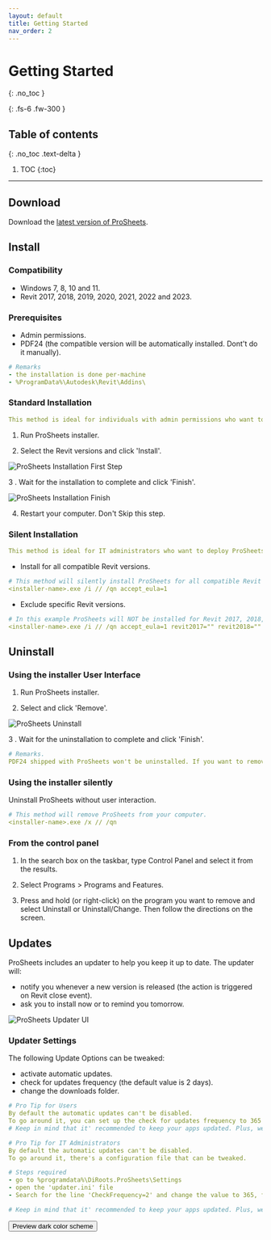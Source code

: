 ```yaml
---
layout: default
title: Getting Started
nav_order: 2
---
```


# Getting Started
{: .no_toc }

{: .fs-6 .fw-300 }

## Table of contents
{: .no_toc .text-delta }

1. TOC
{:toc}

---

## Download

Download the [latest version of ProSheets](https://diroots.com/revit-plugins/revit-to-pdf-dwg-dgn-dwf-nwc-ifc-and-images-with-prosheets/).


## Install

### Compatibility
- Windows 7, 8, 10 and 11.
- Revit 2017, 2018, 2019, 2020, 2021, 2022 and 2023.

### Prerequisites
- Admin permissions.
- PDF24 (the compatible version will be automatically installed. Dont't do it manually).

```yaml
# Remarks
- the installation is done per-machine
- %ProgramData%\Autodesk\Revit\Addins\
```

### Standard Installation

```yaml
This method is ideal for individuals with admin permissions who want to install ProSheets in one computer.
```

1. Run ProSheets installer.

2. Select the Revit versions and click 'Install'.

![ProSheets Installation First Step](../assets\images\PS-Install.gif)

3 . Wait for the installation to complete and click 'Finish'.

![ProSheets Installation Finish](../assets\images\PS-Complete.png)

4. Restart your computer. Don't Skip this step.

### Silent Installation

```yaml
This method is ideal for IT administrators who want to deploy ProSheets to multiple computers.
```

- Install for all compatible Revit versions.

```yaml
# This method will silently install ProSheets for all compatible Revit versions.
<installer-name>.exe /i // /qn accept_eula=1
```

- Exclude specific Revit versions.

```yaml
# In this example ProSheets will NOT be installed for Revit 2017, 2018, and 2019.
<installer-name>.exe /i // /qn accept_eula=1 revit2017="" revit2018="" revit2019=""
```

## Uninstall

### Using the installer User Interface

1. Run ProSheets installer.

2. Select and click 'Remove'.

![ProSheets Uninstall](../assets\images\PS-Remove.gif)

3 . Wait for the uninstallation to complete and click 'Finish'.

```yaml
# Remarks.
PDF24 shipped with ProSheets won't be uninstalled. If you want to remove it, uninstall it manually.
```

### Using the installer silently

Uninstall ProSheets without user interaction.

```yaml
# This method will remove ProSheets from your computer.
<installer-name>.exe /x // /qn
```

### From the control panel

1. In the search box on the taskbar, type Control Panel and select it from the results.

2. Select Programs > Programs and Features.

3. Press and hold (or right-click) on the program you want to remove and select Uninstall or Uninstall/Change. Then follow the directions on the screen.

## Updates

ProSheets includes an updater to help you keep it up to date. 
The updater will:
- notify you whenever a new version is released (the action is triggered on Revit close event).
- ask you to install now or to remind you tomorrow.

![ProSheets Updater UI](../assets/images/updater-default.png)

### Updater Settings

The following Update Options can be tweaked:
- activate automatic updates.
- check for updates frequency (the default value is 2 days). 
- change the downloads folder.

```yaml
# Pro Tip for Users
By default the automatic updates can't be disabled.
To go around it, you can set up the check for updates frequency to 365 days, for example.
# Keep in mind that it' recommended to keep your apps updated. Plus, we do not provide support for outdated applications.
```

```yaml
# Pro Tip for IT Administrators
By default the automatic updates can't be disabled.
To go around it, there's a configuration file that can be tweaked.

# Steps required
- go to %programdata%\DiRoots.ProSheets\Settings
- open the 'updater.ini' file
- Search for the line 'CheckFrequency=2' and change the value to 365, for example.

# Keep in mind that it' recommended to keep your apps updated. Plus, we do not provide support for outdated applications.
```

<button class="btn js-toggle-dark-mode">Preview dark color scheme</button>